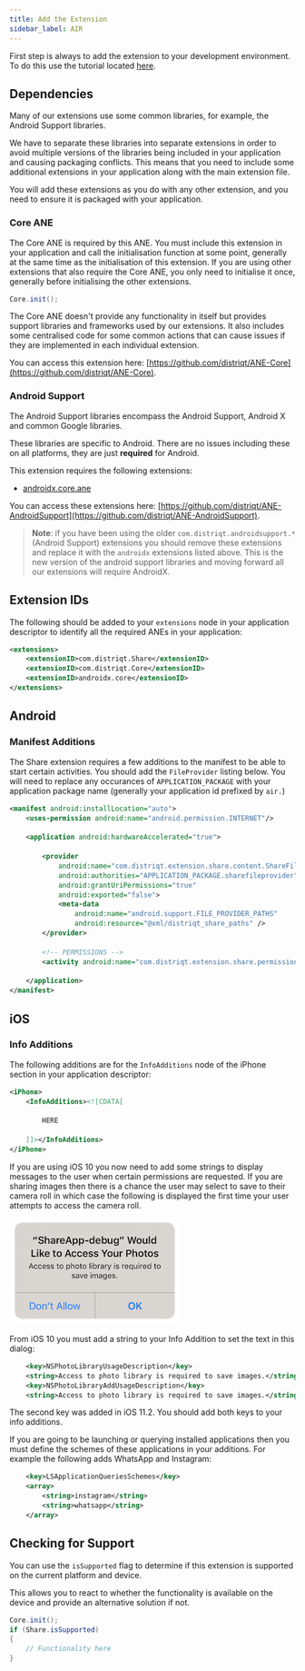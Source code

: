 ```yaml
---
title: Add the Extension
sidebar_label: AIR
---
```


First step is always to add the extension to your development environment. 
To do this use the tutorial located [here](/docs/tutorials/getting-started).



## Dependencies

Many of our extensions use some common libraries, for example, the Android Support libraries.

We have to separate these libraries into separate extensions in order to avoid multiple versions of the libraries being included in your application and causing packaging conflicts. This means that you need to include some additional extensions in your application along with the main extension file.

You will add these extensions as you do with any other extension, and you need to ensure it is packaged with your application.


### Core ANE

The Core ANE is required by this ANE. You must include this extension in your application and call the initialisation function at some point, generally at the same time as the initialisation of this extension. If you are using other extensions that also require the Core ANE, you only need to initialise it once, generally before initialising the other extensions.

```actionscript
Core.init();
```

The Core ANE doesn't provide any functionality in itself but provides support libraries and frameworks used by our extensions.
It also includes some centralised code for some common actions that can cause issues if they are implemented in each individual extension.

You can access this extension here: [https://github.com/distriqt/ANE-Core](https://github.com/distriqt/ANE-Core).



### Android Support

The Android Support libraries encompass the Android Support, Android X and common Google libraries. 

These libraries are specific to Android. There are no issues including these on all platforms, they are just **required** for Android.

This extension requires the following extensions:

- [androidx.core.ane](https://github.com/distriqt/ANE-AndroidSupport/raw/master/lib/androidx.core.ane)

You can access these extensions here: [https://github.com/distriqt/ANE-AndroidSupport](https://github.com/distriqt/ANE-AndroidSupport).


>
> **Note**: if you have been using the older `com.distriqt.androidsupport.*` (Android Support) extensions you should remove these extensions and replace it with the `androidx` extensions listed above. This is the new version of the android support libraries and moving forward all our extensions will require AndroidX.
>


## Extension IDs

The following should be added to your `extensions` node in your application descriptor to identify all the required ANEs in your application:

```xml
<extensions>
    <extensionID>com.distriqt.Share</extensionID>
    <extensionID>com.distriqt.Core</extensionID>
    <extensionID>androidx.core</extensionID>
</extensions>
```



## Android

### Manifest Additions

The Share extension requires a few additions to the manifest to be able to start certain activities. 
You should add the `FileProvider` listing below. 
You will need to replace any occurances of `APPLICATION_PACKAGE` with your application package name 
(generally your application id prefixed by `air.`)

```xml
<manifest android:installLocation="auto">
	<uses-permission android:name="android.permission.INTERNET"/>
	
	<application android:hardwareAccelerated="true">
		
		<provider
			android:name="com.distriqt.extension.share.content.ShareFileProvider"
			android:authorities="APPLICATION_PACKAGE.sharefileprovider"
			android:grantUriPermissions="true"
			android:exported="false">
			<meta-data
				android:name="android.support.FILE_PROVIDER_PATHS"
				android:resource="@xml/distriqt_share_paths" />
		</provider>

		<!-- PERMISSIONS -->
		<activity android:name="com.distriqt.extension.share.permissions.AuthorisationActivity" android:theme="@android:style/Theme.Translucent.NoTitleBar" />
		
	</application>
</manifest>
```


## iOS 

### Info Additions

The following additions are for the `InfoAdditions` node of the iPhone section in your application descriptor:

```xml
<iPhone>
	<InfoAdditions><![CDATA[

		HERE

	]]></InfoAdditions>
</iPhone>
```


If you are using iOS 10 you now need to add some strings to display messages to the user 
when certain permissions are requested. If you are sharing images then there is a chance 
the user may select to save to their camera roll in which case the following is displayed 
the first time your user attempts to access the camera roll.

![](images/ios-permission-dialog.png)

From iOS 10 you must add a string to your Info Addition to set the text in this dialog:

```xml
	<key>NSPhotoLibraryUsageDescription</key>
	<string>Access to photo library is required to save images.</string>
	<key>NSPhotoLibraryAddUsageDescription</key>
	<string>Access to photo library is required to save images.</string>
```

The second key was added in iOS 11.2. You should add both keys to your info additions.




If you are going to be launching or querying installed applications then you must define the schemes of these applications
in your additions. For example the following adds WhatsApp and Instagram:

```xml
	<key>LSApplicationQueriesSchemes</key>
	<array>
		<string>instagram</string>
		<string>whatsapp</string>
	</array>
```



## Checking for Support

You can use the `isSupported` flag to determine if this extension is supported on the current platform and device.

This allows you to react to whether the functionality is available on the device and provide an alternative solution if not.


```actionscript
Core.init();
if (Share.isSupported)
{
	// Functionality here
}
```

